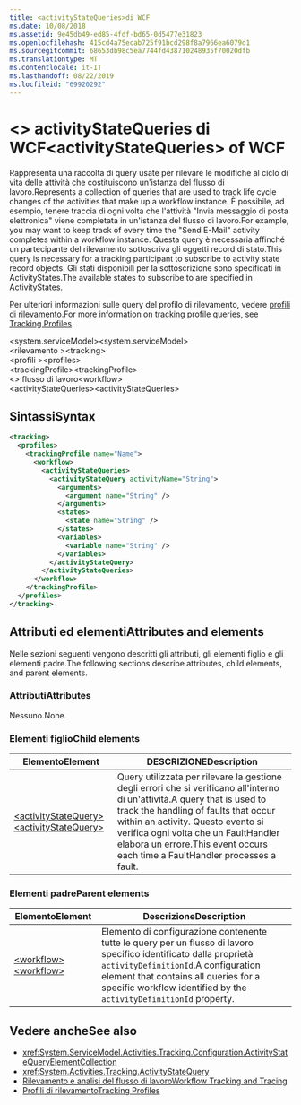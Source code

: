 ```yaml
---
title: <activityStateQueries>di WCF
ms.date: 10/08/2018
ms.assetid: 9e45db49-ed85-4fdf-bd65-0d5477e31823
ms.openlocfilehash: 415cd4a75ecab725f91bcd298f8a7966ea6079d1
ms.sourcegitcommit: 68653db98c5ea7744fd438710248935f70020dfb
ms.translationtype: MT
ms.contentlocale: it-IT
ms.lasthandoff: 08/22/2019
ms.locfileid: "69920292"
---
```

# <a name="activitystatequeries-of-wcf"></a><span data-ttu-id="dff14-102">\<> activityStateQueries di WCF</span><span class="sxs-lookup"><span data-stu-id="dff14-102">\<activityStateQueries> of WCF</span></span>

<span data-ttu-id="dff14-103">Rappresenta una raccolta di query usate per rilevare le modifiche al ciclo di vita delle attività che costituiscono un'istanza del flusso di lavoro.</span><span class="sxs-lookup"><span data-stu-id="dff14-103">Represents a collection of queries that are used to track life cycle changes of the activities that make up a workflow instance.</span></span> <span data-ttu-id="dff14-104">È possibile, ad esempio, tenere traccia di ogni volta che l'attività "Invia messaggio di posta elettronica" viene completata in un'istanza del flusso di lavoro.</span><span class="sxs-lookup"><span data-stu-id="dff14-104">For example, you may want to keep track of every time the "Send E-Mail" activity completes within a workflow instance.</span></span> <span data-ttu-id="dff14-105">Questa query è necessaria affinché un partecipante del rilevamento sottoscriva gli oggetti record di stato.</span><span class="sxs-lookup"><span data-stu-id="dff14-105">This query is necessary for a tracking participant to subscribe to activity state record objects.</span></span> <span data-ttu-id="dff14-106">Gli stati disponibili per la sottoscrizione sono specificati in ActivityStates.</span><span class="sxs-lookup"><span data-stu-id="dff14-106">The available states to subscribe to are specified in ActivityStates.</span></span>

<span data-ttu-id="dff14-107">Per ulteriori informazioni sulle query del profilo di rilevamento, vedere [profili di rilevamento](../../../windows-workflow-foundation/tracking-profiles.md).</span><span class="sxs-lookup"><span data-stu-id="dff14-107">For more information on tracking profile queries, see [Tracking Profiles](../../../windows-workflow-foundation/tracking-profiles.md).</span></span>

<span data-ttu-id="dff14-108">\<system.serviceModel></span><span class="sxs-lookup"><span data-stu-id="dff14-108">\<system.serviceModel></span></span>  
<span data-ttu-id="dff14-109">\<rilevamento ></span><span class="sxs-lookup"><span data-stu-id="dff14-109">\<tracking></span></span>  
<span data-ttu-id="dff14-110">\<profili ></span><span class="sxs-lookup"><span data-stu-id="dff14-110">\<profiles></span></span>  
<span data-ttu-id="dff14-111">\<trackingProfile></span><span class="sxs-lookup"><span data-stu-id="dff14-111">\<trackingProfile></span></span>  
<span data-ttu-id="dff14-112">\<> flusso di lavoro</span><span class="sxs-lookup"><span data-stu-id="dff14-112">\<workflow></span></span>  
<span data-ttu-id="dff14-113">\<activityStateQueries></span><span class="sxs-lookup"><span data-stu-id="dff14-113">\<activityStateQueries></span></span>  

## <a name="syntax"></a><span data-ttu-id="dff14-114">Sintassi</span><span class="sxs-lookup"><span data-stu-id="dff14-114">Syntax</span></span>  
  
```xml  
<tracking>
  <profiles>
    <trackingProfile name="Name">
      <workflow>
        <activityStateQueries>
          <activityStateQuery activityName="String">
            <arguments>
              <argument name="String" />
            </arguments>
            <states>
              <state name="String" />
            </states>
            <variables>
              <variable name="String" />
            </variables>
          </activityStateQuery>
        </activityStateQueries>
      </workflow>
    </trackingProfile>
  </profiles>
</tracking>
```  

## <a name="attributes-and-elements"></a><span data-ttu-id="dff14-115">Attributi ed elementi</span><span class="sxs-lookup"><span data-stu-id="dff14-115">Attributes and elements</span></span>

<span data-ttu-id="dff14-116">Nelle sezioni seguenti vengono descritti gli attributi, gli elementi figlio e gli elementi padre.</span><span class="sxs-lookup"><span data-stu-id="dff14-116">The following sections describe attributes, child elements, and parent elements.</span></span>
  
### <a name="attributes"></a><span data-ttu-id="dff14-117">Attributi</span><span class="sxs-lookup"><span data-stu-id="dff14-117">Attributes</span></span>  

<span data-ttu-id="dff14-118">Nessuno.</span><span class="sxs-lookup"><span data-stu-id="dff14-118">None.</span></span>  

### <a name="child-elements"></a><span data-ttu-id="dff14-119">Elementi figlio</span><span class="sxs-lookup"><span data-stu-id="dff14-119">Child elements</span></span>

|<span data-ttu-id="dff14-120">Elemento</span><span class="sxs-lookup"><span data-stu-id="dff14-120">Element</span></span>|<span data-ttu-id="dff14-121">DESCRIZIONE</span><span class="sxs-lookup"><span data-stu-id="dff14-121">Description</span></span>|
|-------------|-----------------|
|[<span data-ttu-id="dff14-122">\<activityStateQuery></span><span class="sxs-lookup"><span data-stu-id="dff14-122">\<activityStateQuery></span></span>](activitystatequery-of-wcf.md)|<span data-ttu-id="dff14-123">Query utilizzata per rilevare la gestione degli errori che si verificano all'interno di un'attività.</span><span class="sxs-lookup"><span data-stu-id="dff14-123">A query that is used to track the handling of faults that occur within an activity.</span></span>  <span data-ttu-id="dff14-124">Questo evento si verifica ogni volta che un FaultHandler elabora un errore.</span><span class="sxs-lookup"><span data-stu-id="dff14-124">This event occurs each time a FaultHandler processes a fault.</span></span>|

### <a name="parent-elements"></a><span data-ttu-id="dff14-125">Elementi padre</span><span class="sxs-lookup"><span data-stu-id="dff14-125">Parent elements</span></span>

|<span data-ttu-id="dff14-126">Elemento</span><span class="sxs-lookup"><span data-stu-id="dff14-126">Element</span></span>|<span data-ttu-id="dff14-127">Descrizione</span><span class="sxs-lookup"><span data-stu-id="dff14-127">Description</span></span>|
|-------------|-----------------|
|[<span data-ttu-id="dff14-128">\<workflow></span><span class="sxs-lookup"><span data-stu-id="dff14-128">\<workflow></span></span>](../windows-workflow-foundation/workflow.md)|<span data-ttu-id="dff14-129">Elemento di configurazione contenente tutte le query per un flusso di lavoro specifico identificato dalla proprietà `activityDefinitionId`.</span><span class="sxs-lookup"><span data-stu-id="dff14-129">A configuration element that contains all queries for a specific workflow identified by the `activityDefinitionId` property.</span></span>|

## <a name="see-also"></a><span data-ttu-id="dff14-130">Vedere anche</span><span class="sxs-lookup"><span data-stu-id="dff14-130">See also</span></span>

- <xref:System.ServiceModel.Activities.Tracking.Configuration.ActivityStateQueryElementCollection>
- <xref:System.Activities.Tracking.ActivityStateQuery>
- [<span data-ttu-id="dff14-131">Rilevamento e analisi del flusso di lavoro</span><span class="sxs-lookup"><span data-stu-id="dff14-131">Workflow Tracking and Tracing</span></span>](../../../windows-workflow-foundation/workflow-tracking-and-tracing.md)
- [<span data-ttu-id="dff14-132">Profili di rilevamento</span><span class="sxs-lookup"><span data-stu-id="dff14-132">Tracking Profiles</span></span>](../../../windows-workflow-foundation/tracking-profiles.md)
